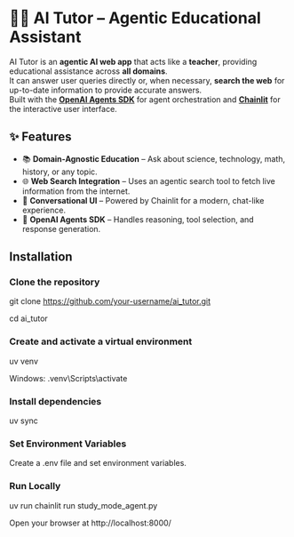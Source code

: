 # 🧑‍🏫 AI Tutor – Agentic Educational Assistant

AI Tutor is an **agentic AI web app** that acts like a **teacher**, providing educational assistance across **all domains**.  
It can answer user queries directly or, when necessary, **search the web** for up-to-date information to provide accurate answers.  
Built with the **[OpenAI Agents SDK](https://openai.github.io/openai-agents-python/)** for agent orchestration and **[Chainlit](https://docs.chainlit.io/)** for the interactive user interface.


## ✨ Features

- 📚 **Domain-Agnostic Education** – Ask about science, technology, math, history, or any topic.  
- 🌐 **Web Search Integration** – Uses an agentic search tool to fetch live information from the internet.  
- 🤝 **Conversational UI** – Powered by Chainlit for a modern, chat-like experience.  
- 🧠 **OpenAI Agents SDK** – Handles reasoning, tool selection, and response generation.  


##  Installation

### Clone the repository
git clone https://github.com/your-username/ai_tutor.git

cd ai_tutor

### Create and activate a virtual environment
uv venv

Windows: .venv\Scripts\activate

### Install dependencies

uv sync

### Set Environment Variables

Create a .env file and set environment variables.

### Run Locally

uv run chainlit run study_mode_agent.py 

Open your browser at http://localhost:8000/





